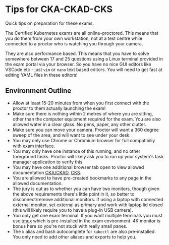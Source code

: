 # Tips for CKA-CKAD-CKS
Quick tips on preparation for these exams.

The Certified Kubernetes exams are all online-proctored. This means that you do them from your own workstation, not at a test centre while connected to a proctor who is watching you through your camera. 

They are also performance based. This means that you have to solve somewhere between 17 and 25 questions using a Linux terminal provided in the exam portal via your browser. So you have no nice GUI editors like VSCode etc - just `vim` or `nano` text based editors. You will need to get fast at editing YAML files in these editors!

## Environment Outline

* Allow at least 15-20 minutes from when you first connect with the proctor to them actually launching the exam!
* Make sure there is nothing within 2 metres of where you are sitting, other than the computer equipment required for the exam. You are also allowed water in a clear glass. No pens, paper, any other clutter.
* Make sure you can move your camera. Proctor will want a 360 degree sweep of the area, and will want to see under your desk.
* You may only use Chrome or Chromium browser for full compatibiliy with exam interface.
* You may only have one instance of this running, and no other foreground tasks. Proctor will likely ask you to run up your system's task manager application to verify this.
* You may have one additional browser tab open to view allowed documentation [CKA/CKAD](https://docs.linuxfoundation.org/tc-docs/certification/certification-resources-allowed#certified-kubernetes-administrator-cka-and-certified-kubernetes-application-developer-ckad), [CKS](https://docs.linuxfoundation.org/tc-docs/certification/certification-resources-allowed#certified-kubernetes-security-specialist-cks).
* You are allowed to have pre-created bookmarks to any page in the allowed documentation.
* The jury is out as to whether you can have two monitors, though given the above requirements there's little point in it, so better to disconnect/remove additional monitors. If using a laptop with connected external monitor, set external as primary and work with laptop lid closed (this will likely require you to have a plug-in USB camera).
* You only get one exam terminal. If you want multiple terminals you must use [tmux](https://github.com/tmux/tmux/wiki) which is pre-installed in the exam environment. 4K monitor is bonus here so you're not stuck with really small panes.
* The `k` alias and bash autocomplete for `kubectl` are also pre-installed. You only need to add other aliases and exports to help you.
